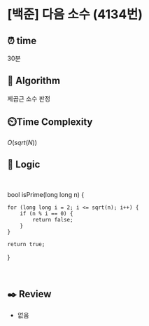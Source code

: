 # [백준] 다음 소수 (4134번)

## ⏰  **time**

30분

## :pushpin: **Algorithm**

제곱근 소수 판정

## ⏲️**Time Complexity**

$O(sqrt(N))$

## :round_pushpin: **Logic**
<br/>

bool isPrime(long long n) {

	for (long long i = 2; i <= sqrt(n); i++) {
		if (n % i == 0) {
			return false;
		}
	}
 
	return true;
 
}

<br/>
   

## :black_nib: **Review**
- 없음
